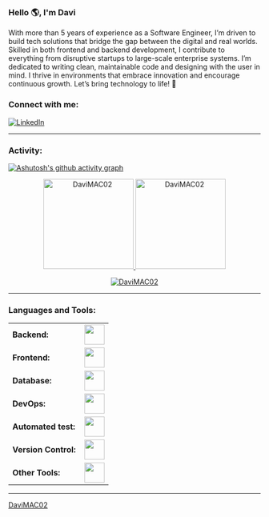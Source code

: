### Hello 🌎, I'm Davi

With more than 5 years of experience as a Software Engineer, I’m driven to build tech solutions that bridge the gap between the digital and real worlds. Skilled in both frontend and backend development, I contribute to everything from disruptive startups to large-scale enterprise systems. I’m dedicated to writing clean, maintainable code and designing with the user in mind. I thrive in environments that embrace innovation and encourage continuous growth. Let’s bring technology to life! 🚀

<h3 align="left">Connect with me:</h3>
<p align="left">
<a href="https://www.linkedin.com/in/davicintra/" target="blank"><i align="center" class="devicon-linkedin-plain colored" alt="Davi_Cintra" height="40" width="60" ></i>
</a>
</p>

[![LinkedIn](https://img.shields.io/badge/LinkedIn-Connect-blue?logo=linkedin)](https://www.linkedin.com/in/davicintra/)

------
<h3 align="left">Activity:</h3>

[![Ashutosh's github activity graph](https://github-readme-activity-graph.vercel.app/graph?username=DaviMAC02&bg_color=100f0f&color=4c5e9e&line=4c569e&point=403e41&area=true&hide_border=true)](https://github.com/ashutosh00710/github-readme-activity-graph)

<div align="center">
  <a href="https://github.com/DaviMAC02">
    <img height="180em" src="https://github-readme-stats.vercel.app/api/top-langs?username=DaviMAC02&show_icons=true&locale=en&layout=compact&theme=tokyonight" alt="DaviMAC02"/>
    <img height="180em" src="https://github-readme-stats.vercel.app/api?username=DaviMAC02&show_icons=true&locale=en&layout=compact&theme=tokyonight" alt="DaviMAC02"/>
  </a>
</div>
<p align="center">
  <a href="https://github.com/DaviMAC02">
    <img src="https://github-readme-streak-stats.herokuapp.com/?user=DaviMAC02&&theme=tokyonight" alt="DaviMAC02" />
  </a>
</p>

------
<h3 align="left">Languages and Tools:</h3>
<table>
    <tr>
        <td style="font-weight: bold; padding-right: 10px; vertical-align: center; border: none;">Backend:</td>
        <td>
          <img height="40" src="https://skillicons.dev/icons?i=nodejs,typescript,python,solidity,go" />
        </td>
    </tr>
    <tr>
        <td style="font-weight: bold; padding-right: 10px; vertical-align: center;">Frontend:</td>
        <td>
          <img height="40" src="https://skillicons.dev/icons?i=react,nextjs,tailwind,angular" />
        </td>
    </tr>
    <tr>
        <td style="font-weight: bold; padding-right: 10px; vertical-align: center; border: none;">Database:</td>
        <td><img height="40" src="https://skillicons.dev/icons?i=mysql,postgresql,mongodb,elasticsearch,redis"/></td>
    </tr>
    <tr>
        <td style="font-weight: bold; padding-right: 10px; vertical-align: center; border: none;">DevOps:</td>
        <td><img height="40" src="https://skillicons.dev/icons?i=docker,kubernetes,gcp,terraform,jenkins,githubactions,gitlarun"/></td>
    </tr>
    <tr>
        <td style="font-weight: bold; padding-right: 10px; vertical-align: center; border: none;">Automated test:</td>
        <td><img height="40" src="https://skillicons.dev/icons?i=selenium,jest,pytest"/></td>
    </tr>
    <tr>
        <td style="font-weight: bold; padding-right: 10px; vertical-align: center; border: none;">Version Control:</td>
        <td><img height="40" src="https://skillicons.dev/icons?i=git,github,gitlab,bitbucket"/></td>
    </tr>
    <tr>
        <td style="font-weight: bold; padding-right: 10px; vertical-align: center; border: none;">Other Tools:</td>
        <td><img height="40" src="https://skillicons.dev/icons?i=rabbitmq,grafana,bash"/></td>
    </tr>
</table>

------
[DaviMAC02](https://github.com/DaviMAC02)
